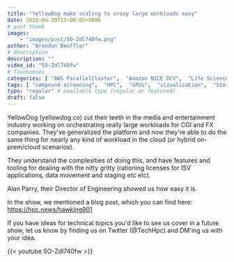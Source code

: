```yaml
---
title: "YellowDog make scaling to crazy large workloads easy"
date: 2022-04-29T13:00:02+0000
# post thumb
images:
    - "images/post/5O-Zdl740fw.png"
author: "Brendan Bouffler"
# description
description: ""
video_id: "5O-Zdl740fw"
# Taxonomies
categories: [ "AWS ParallelCluster",  "Amazon NICE DCV",  "Life Sciences", ]
tags: [ "compound screening",  "HPC",  "GPUs",  "vizualization",  "Storage",  "Lustre",  "yellowdog",  "dug discovery",  "CGI",  "Schedulers",  "Covid-19",  "CPUs",  "High Performance Computing",  "virtualization",  "EC2",  "DCV",  "ParallelCluster",  "visual effects",  "techshorts", ]
type: "regular" # available type (regular or featured)
draft: false
---
```


YellowDog (yellowdog.co) cut their teeth in the media and entertainment industry working on orchestrating really large workloads for CGI and FX companies. They've generalized the platform and now they're able to do the same thing for nearly any kind of workload in the cloud (or hybrid on-prem/cloud scenarios).

They understand the complexities of doing this, and have features and tooling for dealing with the nitty gritty (rationing licenses for ISV applications, data movement and staging etc etc).

Alan Parry, their Director of Engineering showed us how easy it is.

In the show, we mentioned a blog post, which you can find here: https://hpc.news/hawking901

If you have ideas for technical topics you'd like to see us cover in a future show, let us know by finding us on Twitter (@TechHpc) and DM'ing us with your idea.

{{< youtube 5O-Zdl740fw >}}